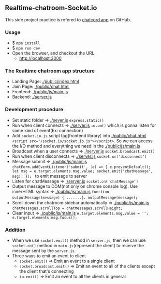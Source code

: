 Realtime-chatroom-Socket.io
----
This side project practice is refered to [chatcord app](https://github.com/bradtraversy/chatcord) on GitHub.

### Usage
- $ `npm install`
- $ `npm run dev`
- Open the browser, and checkout the URL
  + [http://localhost:3000](http://localhost:3000)

### The Realtime chatroom app structure
- Landing Page: [./public/index.html](./public/index.html)
- Join Page: [./public/chat.html](./public/chat.html)
- Frontend: [./public/js/main.js](./public/js/main.js)
- Backend: [./server.js](./server.js)

### Development procedure
- Set static folder => [./sever.js](./server.js) `express.static()`
- Run when client connects => [./server.js](./server.js) `io.on()` which is gonna listen for some kind of event(Ex: connection)
- Add `socket.io.js` script tag(frontend library) into [./public/chat.html](./public/chat.html) `<script src="/socket.io/socket.io.js"></script>`. So we can access the I/O method and everything we need in the [./public/js/main.js](./public/js/main.js)
- Broadcast when a user connects => [./server.js](./server.js) `socket.broadcast.emit()`
- Run when client disconnects => [./server.js](./server.js) `socket.on('disconnect')`
- Message submit => [./public/js/main.js](./public/js/main.js) `chatForm.addEventListener('submit', (e) => {
  e.preventDefault();
  let msg = e.target.elements.msg.value;
  socket.emit('chatMessage', msg);
});
` to emit message to server
- Listen for chatMessage => [./server.js](./server.js) `socket.on('chatMessage')`
- Output message to DOM(not only on chrome console log). Use innerHTML syntax => [./public/js/main.js](./public/js/main.js) `function outputMessage(message) { .......}`、`outputMessage(message);`
- Scroll down the chatroom sidebar automatically => [./public/js/main.js](./public/js/main.js) `chatMessages.scrollTop = chatMessages.scrollHeight;`
- Clear input => [./public/js/main.js](./public/js/main.js) `e.target.elements.msg.value = ''; e.target.elements.msg.focus();`





### Addition
- When we use `socket.emit()` method in `server.js`, then we can use `socket.on()` method in `main.js`(represent the client) to receive the message sent by the `server.js`.
- Three ways to emit an event to client
  + `socket.emit()` => Emit an event to a single client
  + `socket.broadcast.emit()` => Emit an event to all of the clients except the client that's connecting
  + `io.emit()` => Emit an event to all the clients in general